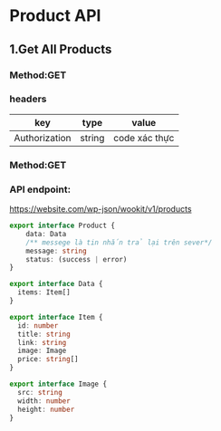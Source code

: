 # Product API

## 1.Get All Products

### Method:GET

### headers
key | type | value
--- | --- | ---
Authorization | string | code xác thực 

### Method:GET

### API endpoint:

https://website.com/wp-json/wookit/v1/products

````ts
export interface Product {
    data: Data
    /** messege là tin nhắn trả lại trên sever*/
    message: string
    status: (success | error)
}

export interface Data {
  items: Item[]
}

export interface Item {
  id: number
  title: string
  link: string
  image: Image
  price: string[]
}

export interface Image {
  src: string
  width: number
  height: number
}
````
